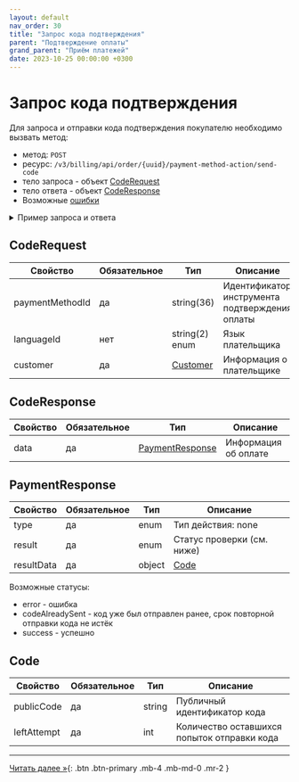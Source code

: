 ```yaml
---
layout: default
nav_order: 30
title: "Запрос кода подтверждения"
parent: "Подтверждение оплаты"
grand_parent: "Приём платежей"
date: 2023-10-25 00:00:00 +0300
---
```


# Запрос кода подтверждения

Для запроса и отправки кода подтверждения покупателю необходимо вызвать метод:

- метод: `POST`
- ресурс: `/v3/billing/api/order/{uuid}/payment-method-action/send-code`
- тело запроса - объект [CodeRequest](#coderequest)
- тело ответа - объект [CodeResponse](#coderesponse)
- Возможные [ошибки](/docs/dictionary/error/)

<details>
  <summary>Пример запроса и ответа</summary>
<section markdown="1">
``` json
POST /v3/billing/api/order/{uuid}/payment-method-action/send-code
{
  "paymentMethodId": "39363265",
  "languageId": "ru",
  "customer": {
    "name": "ООО Компания",
    "email": "email@gmail.com",
    "type": "legal",
    "phone": "79611234567",
    "vatNumber": "1233123",
    "registrationAddress": "123123123"
  }
}
```
</section>
<section markdown="1">
``` json
{
  "data": {
    "type": "none",
    "result": "success",
    "resultData": {
      "publicCode": "aaaaaaa123",
      "leftAttempt" : 5
    }
  }
}
```
</section>
</details>



## CodeRequest

| Свойство               | Обязательное | Тип                                      | Описание                                        | Пример     |
|------------------------|--------------|------------------------------------------|-------------------------------------------------|------------|
| paymentMethodId        | да           | string(36)                               | Идентификатор инструмента подтверждения оплаты  |            |
| languageId             | нет          | string(2) enum                           | Язык плательщика                                | `ru`, `en` |
| customer               | да           | [Customer](/docs/merchant/order/create/#customer) | Информация о плательщике               |            |


## CodeResponse

| Свойство | Обязательное | Тип        | Описание                             |
|----------|--------------|------------|--------------------------------------|
| data     | да           | [PaymentResponse](/docs/merchant/guarantee/code/#paymentresponse) | Информация об оплате  |

## PaymentResponse

| Свойство    | Обязательное | Тип        | Описание                                     |
|-------------|--------------|------------|----------------------------------------------|
| type        | да           | enum       | Тип действия: none                           |
| result      | да           | enum       | Статус проверки (см. ниже)                   |
| resultData  | да           | object     | [Code](/docs/merchant/guarantee/code/#code)  |

Возможные статусы:
  - error - ошибка
  - codeAlreadySent - код уже был отправлен ранее, срок повторной отправки кода не истёк
  - success - успешно


## Code

| Свойство    | Обязательное | Тип        | Описание                                    |
|-------------|--------------|------------|---------------------------------------------|
| publicCode  | да           | string     | Публичный идентификатор кода                |
| leftAttempt | да           | int        | Количество оставшихся попыток отправки кода |


---

[Читать далее &raquo;](/docs/merchant/guarantee/pay/){: .btn .btn-primary .mb-4 .mb-md-0 .mr-2 }
